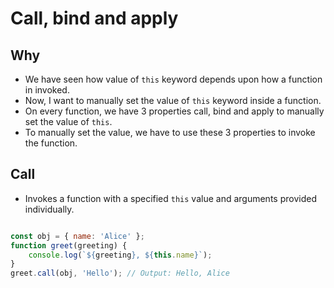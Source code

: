 # Call, bind and apply

## Why

- We have seen how value of `this` keyword depends upon how a function in invoked.
- Now, I want to manually set the value of `this` keyword inside a function.
- On every function, we have 3 properties call, bind and apply to manually set the value of `this`.
- To manually set the value, we have to use these 3 properties to invoke the function.

## Call

- Invokes a function with a specified `this` value and arguments provided individually.

``` javascript

const obj = { name: 'Alice' };
function greet(greeting) {
    console.log(`${greeting}, ${this.name}`);
}
greet.call(obj, 'Hello'); // Output: Hello, Alice

```
